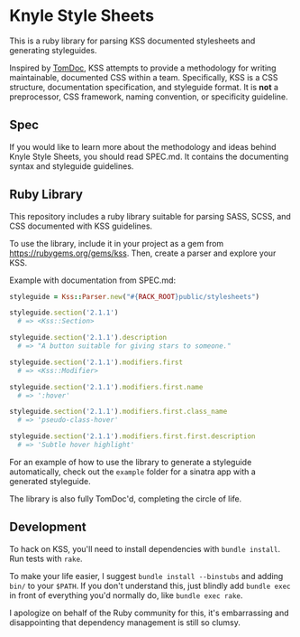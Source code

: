 # Knyle Style Sheets

This is a ruby library for parsing KSS documented stylesheets and generating styleguides.

Inspired by [TomDoc](http://tomdoc.org), KSS attempts to provide a methodology for writing maintainable, documented CSS within a team. Specifically, KSS is a CSS structure, documentation specification, and styleguide format. It is **not** a preprocessor, CSS framework, naming convention, or specificity guideline.

## Spec

If you would like to learn more about the methodology and ideas behind Knyle Style Sheets, you should read SPEC.md. It contains the documenting syntax and styleguide guidelines.

## Ruby Library

This repository includes a ruby library suitable for parsing SASS, SCSS, and CSS documented with KSS guidelines.

To use the library, include it in your project as a gem from <https://rubygems.org/gems/kss>. Then, create a parser and explore your KSS.

Example with documentation from SPEC.md:

```ruby
styleguide = Kss::Parser.new("#{RACK_ROOT}public/stylesheets")

styleguide.section('2.1.1')
  # => <Kss::Section>

styleguide.section('2.1.1').description
  # => "A button suitable for giving stars to someone."

styleguide.section('2.1.1').modifiers.first
  # => <Kss::Modifier>

styleguide.section('2.1.1').modifiers.first.name
  # => ':hover'

styleguide.section('2.1.1').modifiers.first.class_name
  # => 'pseudo-class-hover'

styleguide.section('2.1.1').modifiers.first.first.description
  # => 'Subtle hover highlight'

```

For an example of how to use the library to generate a styleguide automatically, check out the `example` folder for a sinatra app with a generated styleguide.

The library is also fully TomDoc'd, completing the circle of life.

## Development

To hack on KSS, you'll need to install dependencies with `bundle install`. Run tests with `rake`.

To make your life easier, I suggest `bundle install --binstubs` and adding `bin/` to your `$PATH`. If you don't understand this, just blindly add `bundle exec` in front of everything you'd normally do, like `bundle exec rake`.

I apologize on behalf of the Ruby community for this, it's embarrassing and disappointing that dependency management is still so clumsy.